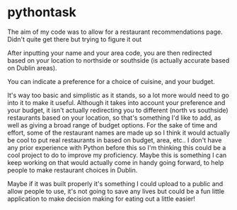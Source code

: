 # pythontask

The aim of my code was to allow for a restaurant recommendations page. Didn't quite get there but trying to figure it out

After inputting your name and your area code, you are then redirected based on your location to northside or southside (is actually accurate based on Dublin areas).

You can indicate a preference for a choice of cuisine, and your budget.

It's way too basic and simplistic as it stands, so a lot more would need to go into it to make it useful. Although it takes into account your preference and your budget, it isn't actually redirecting you to different (north vs southside) restaurants based on your location, so that's something I'd like to add, as well as giving a broad range of budget options. For the sake of time and effort, some of the restaurant names are made up so I think it would actually be cool to put real restaurants in based on budget, area, etc.. I don't have any prior experience with Python before this so I'm thinking this could be a cool project to do to improve my proficiency. Maybe this is something I can keep working on that would actually come in handy going forward, to help people to make restaurant choices in Dublin. 

Maybe if it was built properly it's something I could upload to a public and allow people to use, it's not going to save any lives but could be a fun little application to make decision making for eating out a little easier!

